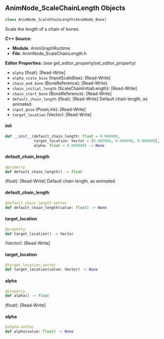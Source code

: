 ## AnimNode_ScaleChainLength Objects

```python
class AnimNode_ScaleChainLength(AnimNode_Base)
```

Scale the length of a chain of bones.

**C++ Source:**

- **Module**: AnimGraphRuntime
- **File**: AnimNode_ScaleChainLength.h

**Editor Properties:** (see get_editor_property/set_editor_property)

- ``alpha`` (float):  [Read-Write]
- ``alpha_scale_bias`` (InputScaleBias):  [Read-Write]
- ``chain_end_bone`` (BoneReference):  [Read-Write]
- ``chain_initial_length`` (ScaleChainInitialLength):  [Read-Write]
- ``chain_start_bone`` (BoneReference):  [Read-Write]
- ``default_chain_length`` (float):  [Read-Write] Default chain length, as animated.
- ``input_pose`` (PoseLink):  [Read-Write]
- ``target_location`` (Vector):  [Read-Write]

<a id="unreal.AnimNode_ScaleChainLength.__init__"></a>

#### __init__

```python
def __init__(default_chain_length: float = 0.000000,
             target_location: Vector = [0.000000, 0.000000, 0.000000],
             alpha: float = 0.000000) -> None
```

<a id="unreal.AnimNode_ScaleChainLength.default_chain_length"></a>

#### default_chain_length

```python
@property
def default_chain_length() -> float
```

(float):  [Read-Write] Default chain length, as animated.

<a id="unreal.AnimNode_ScaleChainLength.default_chain_length"></a>

#### default_chain_length

```python
@default_chain_length.setter
def default_chain_length(value: float) -> None
```

<a id="unreal.AnimNode_ScaleChainLength.target_location"></a>

#### target_location

```python
@property
def target_location() -> Vector
```

(Vector):  [Read-Write]

<a id="unreal.AnimNode_ScaleChainLength.target_location"></a>

#### target_location

```python
@target_location.setter
def target_location(value: Vector) -> None
```

<a id="unreal.AnimNode_ScaleChainLength.alpha"></a>

#### alpha

```python
@property
def alpha() -> float
```

(float):  [Read-Write]

<a id="unreal.AnimNode_ScaleChainLength.alpha"></a>

#### alpha

```python
@alpha.setter
def alpha(value: float) -> None
```

<a id="unreal.AnimNode_SplineIK"></a>